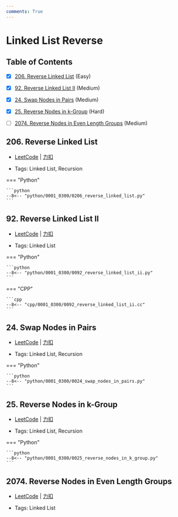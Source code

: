 ```yaml
---
comments: True
---
```


# Linked List Reverse

## Table of Contents

- [x] [206. Reverse Linked List](#206-reverse-linked-list) (Easy)
- [x] [92. Reverse Linked List II](#92-reverse-linked-list-ii) (Medium)
- [x] [24. Swap Nodes in Pairs](#24-swap-nodes-in-pairs) (Medium)
- [x] [25. Reverse Nodes in k-Group](#25-reverse-nodes-in-k-group) (Hard)
- [ ] [2074. Reverse Nodes in Even Length Groups](#2074-reverse-nodes-in-even-length-groups) (Medium)


## 206. Reverse Linked List

-    [LeetCode](https://leetcode.com/problems/reverse-linked-list/) | [力扣](https://leetcode.cn/problems/reverse-linked-list/)

-   Tags: Linked List, Recursion

=== "Python"

    ```python
    --8<-- "python/0001_0300/0206_reverse_linked_list.py"
    ```



## 92. Reverse Linked List II

-    [LeetCode](https://leetcode.com/problems/reverse-linked-list-ii/) | [力扣](https://leetcode.cn/problems/reverse-linked-list-ii/)

-   Tags: Linked List

=== "Python"

    ```python
    --8<-- "python/0001_0300/0092_reverse_linked_list_ii.py"
    ```

=== "CPP"

    ```cpp
    --8<-- "cpp/0001_0300/0092_reverse_linked_list_ii.cc"
    ```



## 24. Swap Nodes in Pairs

-    [LeetCode](https://leetcode.com/problems/swap-nodes-in-pairs/) | [力扣](https://leetcode.cn/problems/swap-nodes-in-pairs/)

-   Tags: Linked List, Recursion

=== "Python"

    ```python
    --8<-- "python/0001_0300/0024_swap_nodes_in_pairs.py"
    ```



## 25. Reverse Nodes in k-Group

-    [LeetCode](https://leetcode.com/problems/reverse-nodes-in-k-group/) | [力扣](https://leetcode.cn/problems/reverse-nodes-in-k-group/)

-   Tags: Linked List, Recursion

=== "Python"

    ```python
    --8<-- "python/0001_0300/0025_reverse_nodes_in_k_group.py"
    ```



## 2074. Reverse Nodes in Even Length Groups

-    [LeetCode](https://leetcode.com/problems/reverse-nodes-in-even-length-groups/) | [力扣](https://leetcode.cn/problems/reverse-nodes-in-even-length-groups/)

-   Tags: Linked List
